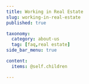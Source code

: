```yaml
---
title: Working in Real Estate
slug: working-in-real-estate
published: true

taxonomy:
  category: about-us
  tag: [faq,real estate]
side_bar_menu: true

content:
  items: @self.children

---
```

